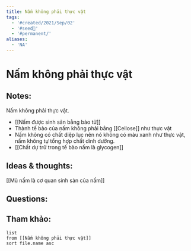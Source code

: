 ```yaml
---
title: Nấm không phải thực vật
tags:
  - '#created/2021/Sep/02'
  - '#seed🥜'
  - '#permanent/'
aliases:
  - 'NA'
---
```

# Nấm không phải thực vật

## Notes:
Nấm không phải thực vật. 
- [[Nấm được sinh sản bằng bào tử]]
- Thành tế bào của nấm không phải bằng [[Cellose]] như thực vật
- Nấm không có chất diệp lục nên nó không có màu xanh như thực vật, nấm không tự tổng hợp chất dinh dưỡng. 
- [[Chất dự trữ trong tế bào nấm là glycogen]]


## Ideas & thoughts:
[[Mũ nấm là cơ quan sinh sản của nấm]]

## Questions:


## Tham khảo:
```dataview
list
from [[Nấm không phải thực vật]]
sort file.name asc
```